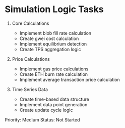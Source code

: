 # Simulation Logic Tasks

1. Core Calculations
   - Implement blob fill rate calculation
   - Create gwei cost calculation
   - Implement equilibrium detection
   - Create TPS aggregation logic

2. Price Calculations
   - Implement gas price calculations
   - Create ETH burn rate calculation
   - Implement average transaction price calculation

3. Time Series Data
   - Create time-based data structure
   - Implement data point generation
   - Create update cycle logic

Priority: Medium
Status: Not Started
